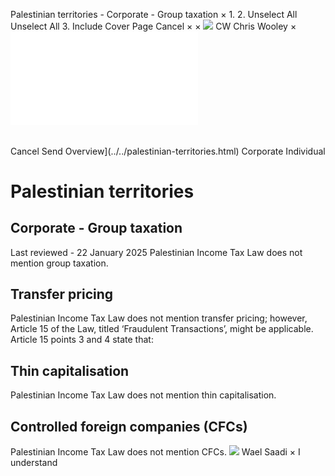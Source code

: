 Palestinian territories - Corporate - Group taxation
×
1.
2.
Unselect All
Unselect All
3.
Include Cover Page
Cancel
×
×
![](../../-/media/world-wide-tax-summaries/attachments/global---chris-wooley.ashx%3Frev=ac5e5f3223b34096b1afc2a6009c7320&revision=ac5e5f32-23b3-4096-b1af-c2a6009c7320&hash=859B7ADC84DC2CBEC9760E9E6EE7DE6D0A8BFCDF)
CW
Chris Wooley
×
![](group-taxation.html)
######
Cancel
Send
Overview](../../palestinian-territories.html)
Corporate
Individual
# Palestinian territories
## Corporate - Group taxation
Last reviewed - 22 January 2025
Palestinian Income Tax Law does not mention group taxation.
## Transfer pricing
Palestinian Income Tax Law does not mention transfer pricing; however, Article 15 of the Law, titled ‘Fraudulent Transactions’, might be applicable. Article 15 points 3 and 4 state that:
## Thin capitalisation
Palestinian Income Tax Law does not mention thin capitalisation.
## Controlled foreign companies (CFCs)
Palestinian Income Tax Law does not mention CFCs.
![](../../-/media/world-wide-tax-summaries/attachments/palestine---wael_saadi.ashx%3Frev=18d62c805087453dbd31677a5ac88498&revision=18d62c80-5087-453d-bd31-677a5ac88498&hash=672D6203FCE917873964AFFB41722F376D1A91DA)
Wael Saadi
×
I understand